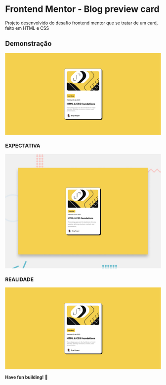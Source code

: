 # Frontend Mentor - Blog preview card

Projeto desenvolvido do desafio frontend mentor que se tratar de um card, feito em HTML e CSS

## Demonstração

![Projeto](./assets/images/printTela.png)

### **EXPECTATIVA**

![Design preview for the Blog preview card coding challenge](./design/desktop-preview.jpg)

### **REALIDADE**

![Projeto](./assets/images/printTela.png)

**Have fun building!** 🚀
